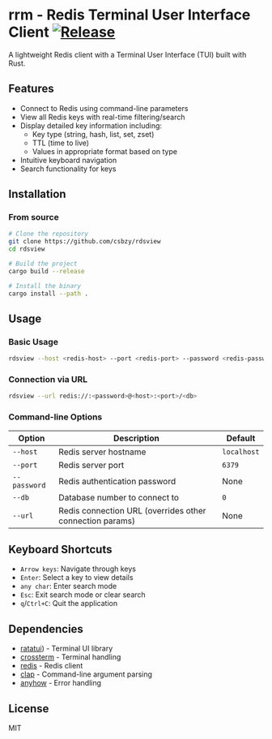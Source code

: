# rrm - Redis Terminal User Interface Client  [![Release](https://github.com/csbzy/rdsview/actions/workflows/rust.yml/badge.svg)](https://github.com/csbzy/rdsview/actions/workflows/rust.yml)
A lightweight Redis client with a Terminal User Interface (TUI) built with Rust.
## Features
- Connect to Redis using command-line parameters
- View all Redis keys with real-time filtering/search
- Display detailed key information including:
  - Key type (string, hash, list, set, zset)
  - TTL (time to live)
  - Values in appropriate format based on type
- Intuitive keyboard navigation
- Search functionality for keys

## Installation

### From source
```bash
# Clone the repository
git clone https://github.com/csbzy/rdsview
cd rdsview

# Build the project
cargo build --release

# Install the binary
cargo install --path .
```

## Usage

### Basic Usage
```bash
rdsview --host <redis-host> --port <redis-port> --password <redis-password> --db <database-number>
```

### Connection via URL
```bash
rdsview --url redis://:<password>@<host>:<port>/<db>
```

### Command-line Options
| Option | Description | Default |
|--------|-------------|---------|
| `--host` | Redis server hostname | `localhost` |
| `--port` | Redis server port | `6379` |
| `--password` | Redis authentication password | None |
| `--db` | Database number to connect to | `0` |
| `--url` | Redis connection URL (overrides other connection params) | None |

## Keyboard Shortcuts
- `Arrow keys`: Navigate through keys
- `Enter`: Select a key to view details
- `any char`: Enter search mode
- `Esc`: Exit search mode or clear search
- `q`/`Ctrl+C`: Quit the application

## Dependencies
- [ratatui](https://github.com/ratatui/ratatui)) - Terminal UI library
- [crossterm](https://github.com/crossterm-rs/crossterm) - Terminal handling
- [redis](https://github.com/mitsuhiko/redis-rs) - Redis client
- [clap](https://github.com/clap-rs/clap) - Command-line argument parsing
- [anyhow](https://github.com/dtolnay/anyhow) - Error handling

## License
MIT
